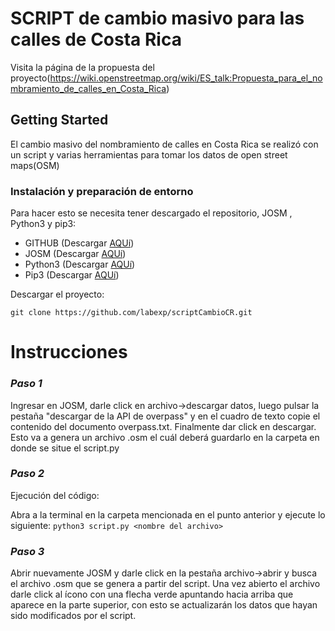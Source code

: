 # SCRIPT de cambio masivo para las calles de Costa Rica 


Visita la página de la propuesta del proyecto(https://wiki.openstreetmap.org/wiki/ES_talk:Propuesta_para_el_nombramiento_de_calles_en_Costa_Rica) 

## Getting Started


El cambio masivo del nombramiento de calles en Costa Rica se realizó con un script y varias herramientas para tomar los datos de open street maps(OSM)



### Instalación y preparación de entorno

Para hacer esto se necesita tener descargado el repositorio, JOSM , Python3 y pip3:

* GITHUB (Descargar [AQUí](https://github.com/labexp/scriptCambioCR.git))
* JOSM (Descargar [AQUí](https://josm.openstreetmap.de/wiki/Download))
* Python3 (Descargar [AQUí](https://www.python.org/downloads/))
* Pip3 (Descargar [AQUí](https://www.tecmint.com/install-pip-in-linux/)) 


Descargar el proyecto:

```
git clone https://github.com/labexp/scriptCambioCR.git
```



Instrucciones
======

### _Paso 1_

Ingresar en JOSM, darle click en archivo->descargar datos, luego pulsar la pestaña "descargar de la API de overpass" y en el cuadro de texto copie el contenido del documento overpass.txt. Finalmente dar click en descargar. 
Esto va a genera un archivo .osm el cuál deberá guardarlo en la carpeta en donde se situe el script.py


### _Paso 2_

Ejecución del código:

   Abra a la terminal en la carpeta mencionada en el punto anterior y ejecute lo siguiente:
        ```
        python3 script.py <nombre del archivo>
        ```
    

### _Paso 3_

Abrir nuevamente JOSM y darle click en la pestaña archivo->abrir y busca el archivo .osm que se genera a partir del script. Una vez abierto el archivo darle click al ícono con una flecha verde apuntando hacia arriba que aparece en la parte superior, con esto se actualizarán los datos que hayan sido modificados por el script. 
